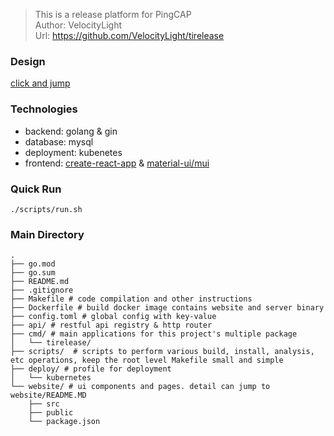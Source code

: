> This is a release platform for PingCAP<br>
> Author: VelocityLight<br>
> Url: https://github.com/VelocityLight/tirelease<br>

### Design
[click and jump](https://pingcap.feishu.cn/docs/doccnI803yGKKKeQsh56EdNi3Cc#UeCMnT)

### Technologies
+ backend: golang & gin
+ database: mysql
+ deployment: kubenetes
+ frontend: [create-react-app](https://github.com/facebook/create-react-app) & [material-ui/mui](https://github.com/mui-org/material-ui)

### Quick Run
```
./scripts/run.sh
```

### Main Directory
```
.
├── go.mod
├── go.sum
├── README.md
├── .gitignore
├── Makefile # code compilation and other instructions
├── Dockerfile # build docker image contains website and server binary
├── config.toml # global config with key-value
├── api/ # restful api registry & http router
├── cmd/ # main applications for this project's multiple package
│   └── tirelease/
├── scripts/  # scripts to perform various build, install, analysis, etc operations, keep the root level Makefile small and simple
├── deploy/ # profile for deployment 
│   └── kubernetes
└── website/ # ui components and pages. detail can jump to  website/README.MD
    ├── src
    ├── public
    └── package.json
```